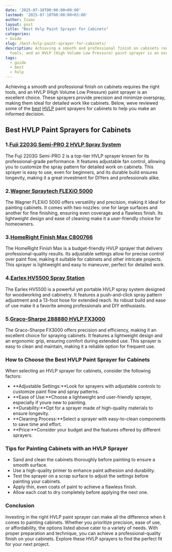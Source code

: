 ```yaml
---
date: '2025-07-10T00:00:00+00:00'
lastmod: '2025-07-10T00:00:00+03:00'
author: Isaac
layout: post
title: "Best Hvlp Paint Sprayer for Cabinets"
categories:
- Guide
slug: /best-hvlp-paint-sprayer-for-cabinets/
description: Achieving a smooth and professional finish on cabinets requires the right
  tools, and an HVLP (High Volume Low Pressure) paint sprayer is an excellent choic...
tags: 
  - guide
  - best
  - hvlp
---
```

Achieving a smooth and professional finish on cabinets requires the right tools, and an HVLP (High Volume Low Pressure) paint sprayer is an excellent choice. These sprayers provide precision and minimize overspray, making them ideal for detailed work like cabinets. Below, weve reviewed some of the [best](/posts/best-hvlp-sprayer-for-cabinets/) [HVLP](/posts/best-hvlp-paint-sprayer-for-latex-paint/) paint sprayers for cabinets to help you make an informed decision.
## Best HVLP Paint Sprayers for Cabinets
### 1.[Fuji 2203G Semi-PRO 2 HVLP Spray System](https://www.amazon.com/dp/B07P6RM9TZ?tag=p-policy-20)
The Fuji 2203G Semi-PRO 2 is a top-tier HVLP sprayer known for its professional-grade performance. It features adjustable fan control, allowing you to customize the spray pattern for detailed work on cabinets.
This sprayer is easy to use, even for beginners, and its durable build ensures longevity, making it a great investment for DIYers and professionals alike.
### 2.[Wagner Spraytech FLEXiO 5000](https://www.amazon.com/dp/B09HZ4T8H1?tag=p-policy-20)
The Wagner FLEXiO 5000 offers versatility and precision, making it ideal for painting cabinets. It comes with two nozzles: one for large surfaces and another for fine finishing, ensuring even coverage and a flawless finish.
Its lightweight design and ease of cleaning make it a user-friendly choice for homeowners.
### 3.[HomeRight Finish Max C800766](https://www.amazon.com/dp/B08GCSP6LM?tag=p-policy-20)
The HomeRight Finish Max is a budget-friendly HVLP sprayer that delivers professional-quality results. Its adjustable settings allow for precise control over paint flow, making it suitable for cabinets and other intricate projects.
This sprayer is lightweight and easy to maneuver, perfect for detailed work.
### 4.[Earlex HV5500 Spray Station](https://www.amazon.com/dp/B0854P4SD1?tag=p-policy-20)
The Earlex HV5500 is a powerful yet portable HVLP spray system designed for woodworking and cabinetry. It features a push-and-click spray pattern adjustment and a 13-foot hose for extended reach.
Its robust build and ease of use make it a favorite among professionals and DIY enthusiasts.
### 5.[Graco-Sharpe 288880 HVLP FX3000](https://www.amazon.com/dp/B074WNR16X?tag=p-policy-20)
The Graco-Sharpe FX3000 offers precision and efficiency, making it an excellent choice for spraying cabinets. It features a lightweight design and an ergonomic grip, ensuring comfort during extended use.
This sprayer is easy to clean and maintain, making it a reliable option for frequent use.
### How to Choose the Best HVLP Paint Sprayer for Cabinets
When selecting an HVLP sprayer for cabinets, consider the following factors:
- **Adjustable Settings:**Look for sprayers with adjustable controls to customize paint flow and spray patterns.
- **Ease of Use:**Choose a lightweight and user-friendly sprayer, especially if youre new to painting.
- **Durability:**Opt for a sprayer made of high-quality materials to ensure longevity.
- **Cleaning Process:**Select a sprayer with easy-to-clean components to save time and effort.
- **Price:**Consider your budget and the features offered by different sprayers.
### Tips for Painting Cabinets with an HVLP Sprayer
- Sand and clean the cabinets thoroughly before painting to ensure a smooth surface.
- Use a high-quality primer to enhance paint adhesion and durability.
- Test the sprayer on a scrap surface to adjust the settings before painting your cabinets.
- Apply thin, even coats of paint to achieve a flawless finish.
- Allow each coat to dry completely before applying the next one.
### Conclusion
Investing in the right HVLP paint sprayer can make all the difference when it comes to painting cabinets. Whether you prioritize precision, ease of use, or affordability, the options listed above cater to a variety of needs. With proper preparation and technique, you can achieve a professional-quality finish on your cabinets. Explore these HVLP sprayers to find the perfect fit for your next project.
